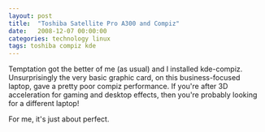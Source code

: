 ```yaml
---
layout: post
title:  "Toshiba Satellite Pro A300 and Compiz"
date:   2008-12-07 00:00:00
categories: technology linux
tags: toshiba compiz kde
---
```


Temptation got the better of me (as usual) and I installed kde-compiz.  Unsurprisingly the very basic graphic card, on this business-focused laptop, gave a pretty poor compiz performance.  If you're after 3D acceleration for gaming and desktop effects, then you're probably looking for a different laptop!

For me, it's just about perfect.
